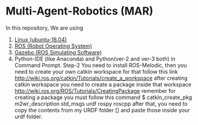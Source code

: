 # Multi-Agent-Robotics (MAR)
In this repository, We are using 
1. [Linux (ubuntu-18.04)](https://www.youtube.com/watch?v=DC89AryJEE8&t=329s)
2. [ROS (Robot Operating System)](http://wiki.ros.org/melodic/Installation/Ubuntu)
3. [Gazebo (ROS Simulating Software)](http://gazebosim.org/tutorials?tut=install_ubuntu)
4. Python-IDE (like Anaconda) and Python(ver-2 and ver-3 both) in Command Prompt.
Step-2
You need to install ROS-Melodic, then you need to create your own catkin workspace
for that follow this link http://wiki.ros.org/catkin/Tutorials/create_a_workspace
after creating catkin workspace you need to create a package inside that workspace
http://wiki.ros.org/ROS/Tutorials/CreatingPackage
remember for creating a package you must follow this command
$ catkin_create_pkg m2wr_description std_msgs urdf rospy roscpp
after that, you need to copy the contents from my URDF folder []  and paste those inside your urdf folder.
